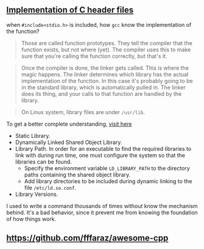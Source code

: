 ## [Implementation of C header files](https://stackoverflow.com/questions/5955309/implementation-of-c-header-files/5955370#5955370)


when `#include<stdio.h>` is included,  how `gcc` know the implementation of the function?

> Those are called function prototypes. They tell the compiler that the function exists, but not where (yet). The compiler uses this to make sure that you're calling the function correctly, but that's it.

> Once the compiler is done, the linker gets called. This is where the magic happens. The linker determines which library has the actual implementation of the function. In this case it's probably going to be in the standard library, which is automatically pulled in. The linker does its thing, and your calls to that function are handled by the library.

> On Linux system, library files are under `/usr/lib`.   


To get a better complete understanding, [visit here](http://www.yolinux.com/TUTORIALS/LibraryArchives-StaticAndDynamic.html)

* Static Library.
* Dynamically Linked Shared Object Library.
* Library Path.
  In order for an executable to find the required libraries to link with during run time, one must configure the system so that the libraries can be found.
  * Specify the environment variable `LD_LIBRARY_PATH` to the directory paths containing the shared object library.
  * Add library directories to be included during dynamic linking to the file `/etc/ld.so.conf`.
* Library Versions.  

I used to write a command thousands of times without know the mechanism behind. It's a bad behavior, since it prevent me from knowing the foundation of how things work.


## https://github.com/fffaraz/awesome-cpp